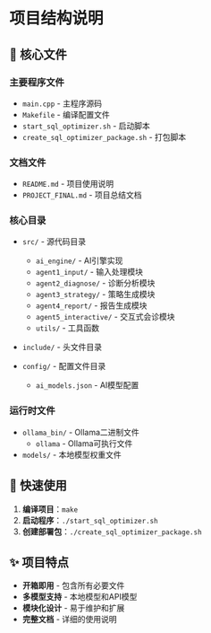 # 项目结构说明

## 📁 核心文件

### 主要程序文件
- `main.cpp` - 主程序源码
- `Makefile` - 编译配置文件
- `start_sql_optimizer.sh` - 启动脚本
- `create_sql_optimizer_package.sh` - 打包脚本

### 文档文件
- `README.md` - 项目使用说明
- `PROJECT_FINAL.md` - 项目总结文档

### 核心目录
- `src/` - 源代码目录
  - `ai_engine/` - AI引擎实现
  - `agent1_input/` - 输入处理模块
  - `agent2_diagnose/` - 诊断分析模块
  - `agent3_strategy/` - 策略生成模块
  - `agent4_report/` - 报告生成模块
  - `agent5_interactive/` - 交互式会诊模块
  - `utils/` - 工具函数

- `include/` - 头文件目录
- `config/` - 配置文件目录
  - `ai_models.json` - AI模型配置

### 运行时文件
- `ollama_bin/` - Ollama二进制文件
  - `ollama` - Ollama可执行文件
- `models/` - 本地模型权重文件

## 🚀 快速使用

1. **编译项目**：`make`
2. **启动程序**：`./start_sql_optimizer.sh`
3. **创建部署包**：`./create_sql_optimizer_package.sh`

## ✨ 项目特点

- **开箱即用** - 包含所有必要文件
- **多模型支持** - 本地模型和API模型
- **模块化设计** - 易于维护和扩展
- **完整文档** - 详细的使用说明 